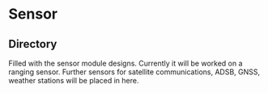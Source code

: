 Sensor
============

Directory
-------
Filled with the sensor module designs. Currently it will be worked on a ranging sensor. Further sensors for satellite communications, ADSB, GNSS, weather stations will be placed in here.